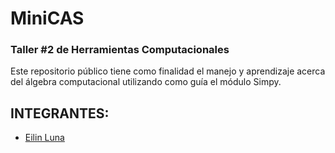# MiniCAS

### Taller #2 de Herramientas Computacionales

Este repositorio público tiene como finalidad el manejo y aprendizaje acerca del álgebra computacional utilizando como guía el módulo Simpy.

## INTEGRANTES:

+ [Eilin Luna](https://github.com/eilinluna16)
